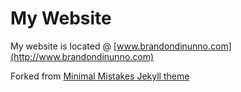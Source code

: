 # My Website
My website is located @ [www.brandondinunno.com](http://www.brandondinunno.com)

Forked from [Minimal Mistakes Jekyll theme](https://mmistakes.github.io/minimal-mistakes/)
